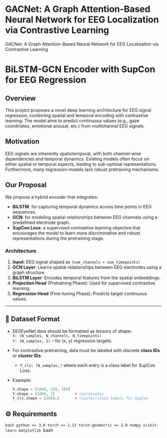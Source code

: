 # GACNet: A Graph Attention-Based Neural Network for EEG Localization via Contrastive Learning
GACNet: A Graph Attention-Based Neural Network for EEG Localization via Contrastive Learning
# BiLSTM-GCN Encoder with SupCon for EEG Regression

## Overview

This project proposes a novel deep learning architecture for EEG signal regression, combining spatial and temporal encoding with contrastive learning. The model aims to predict continuous values (e.g., gaze coordinates, emotional arousal, etc.) from multichannel EEG signals.

## Motivation

EEG signals are inherently spatiotemporal, with both channel-wise dependencies and temporal dynamics. Existing models often focus on either spatial or temporal aspects, leading to sub-optimal representations. Furthermore, many regression models lack robust pretraining mechanisms.

## Our Proposal

We propose a hybrid encoder that integrates:
- **BiLSTM**: for capturing temporal dynamics across time points in EEG sequences.
- **GCN**: for modeling spatial relationships between EEG channels using a predefined electrode graph.
- **SupCon Loss**: a supervised contrastive learning objective that encourages the model to learn more discriminative and robust representations during the pretraining stage.

### Architecture

1. **Input**: EEG signal shaped as `(num_channels × num_timepoints)`
2. **GCN Layer**: Learns spatial relationships between EEG electrodes using a graph structure.
3. **BiLSTM Layer**: Encodes temporal features from the spatial embeddings.
4. **Projection Head** (Pretraining Phase): Used for supervised contrastive learning.
5. **Regression Head** (Fine-tuning Phase): Predicts target continuous values.

---

## 🧠 Dataset Format

- EEGEyeNet data should be formatted as tensors of shape:  
  `X: (N_samples, N_channels, N_timepoints)`  
  `Y: (N_samples, 2)` – for (x, y) regression targets.

- For contrastive pretraining, data must be labeled with discrete **class IDs** or **cluster IDs**:
  - `Y_cls: (N_samples,)` where each entry is a class label for SupCon Loss.

- Example:
  ```python
  X.shape = (1000, 129, 500)
  Y.shape = (1000, 2)         # coordinates
  Y_cls.shape = (1000,)       # cluster/class labels for SupCon

## ⚙️ Requirements
`bash
python >= 3.8
torch >= 1.12
torch-geometric >= 2.0
numpy
scikit-learn
matplotlib
`bash
